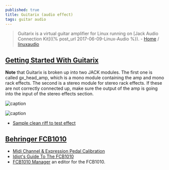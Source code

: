 ```yaml
---
published: true
title: Guitarix (audio effect)
tags: guitar audio
---
```

> Guitarix is a virtual guitar amplifier for Linux running on [Jack Audio Connection Kit]({% post_url 2017-06-09-Linux-Audio %}). - [Home](https://guitarix.org/) / [linuxaudio](https://wiki.linuxaudio.org/apps/all/guitarix)

## [Getting Started With Guitarix](https://linuxaudio.github.io/libremusicproduction/html/articles/ultimate-guide-getting-started-guitarix.html)

**Note** that Guitarix is broken up into two JACK modules. The first one is called gx_head_amp, which is a mono module containing the amp and mono rack effects. The second is a stereo module for stereo rack effects. If these are not correctly connected up, make sure the output of the amp is going into the input of the stereo effects section.

![caption](https://linuxaudio.github.io/libremusicproduction/html/sites/default/files/articles/Standalone%20connections.png)

![caption](https://linuxaudio.github.io/libremusicproduction/html/sites/default/files/news/gx_gui_update.png)

- [Sample clean riff to test effect](https://www.youtube.com/watch?v=2iei5bFI9Bk)

## [Behringer FCB1010]()
- [Midi Channel & Expression Pedal Calibration](https://wayneward.es/linux-audio/guitarix-behringer-fcb1010-midi-channel-expression-pedal-calibration/)
- [Idiot's Guide To The FCB1010](http://host.mtnsys.com:81/faq-fcb/IdiotsGuide.htm)
- [FCB1010 Manager](https://mountainutilities.eu/fcb1010) an editor for the FCB1010. 